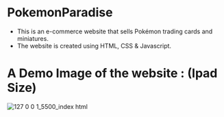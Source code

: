 # PokemonParadise
 - This is an e-commerce website that sells Pokémon trading cards and miniatures.
 - The website is created using HTML, CSS & Javascript. 

# A Demo Image of the website : (Ipad Size) 
![127 0 0 1_5500_index html](https://github.com/EshaRaicar/PokemonParadise/assets/107826151/b9c1b70d-7be9-4bc6-b4a6-674225ab7a81)
